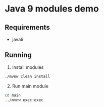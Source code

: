 # Java 9 modules demo

## Requirements
- java9

## Running
1. Install modules
```bash
./mvnw clean install
```

2. Run main module
```bash
cd main
../mvnw exec:exec
```

